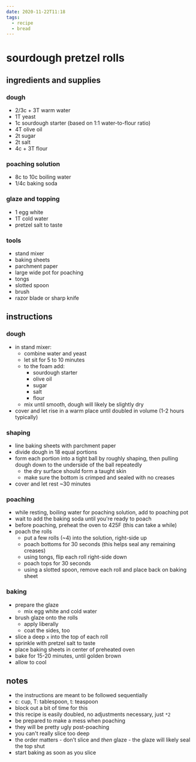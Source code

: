 ```yaml
---
date: 2020-11-22T11:18
tags:
  - recipe
  - bread
---
```


# sourdough pretzel rolls

## ingredients and supplies

### dough

- 2/3c + 3T warm water
- 1T yeast
- 1c sourdough starter (based on 1:1 water-to-flour ratio)
- 4T olive oil
- 2t sugar
- 2t salt
- 4c + 3T flour

### poaching solution

- 8c to 10c boiling water
- 1/4c baking soda

### glaze and topping

- 1 egg white
- 1T cold water
- pretzel salt to taste

### tools

- stand mixer
- baking sheets
- parchment paper
- large wide pot for poaching
- tongs
- slotted spoon
- brush
- razor blade or sharp knife

## instructions

### dough

- in stand mixer:
  - combine water and yeast
  - let sit for 5 to 10 minutes
  - to the foam add:
    - sourdough starter
    - olive oil
    - sugar
    - salt
    - flour
  - mix until smooth, dough will likely be slightly dry
- cover and let rise in a warm place until doubled in volume (1-2 hours
  typically)

### shaping

- line baking sheets with parchment paper
- divide dough in 18 equal portions
- form each portion into a tight ball by roughly shaping, then pulling
  dough down to the underside of the ball repeatedly
    - the dry surface should form a taught skin
    - make sure the bottom is crimped and sealed with no creases
- cover and let rest ~30 minutes

### poaching

- while resting, boiling water for poaching solution, add to poaching pot
- wait to add the baking soda until you're ready to poach
- before poaching, preheat the oven to 425F (this can take a while)
- poach the rolls
  - put a few rolls (~4) into the solution, right-side up
  - poach bottoms for 30 seconds (this helps seal any remaining creases)
  - using tongs, flip each roll right-side down
  - poach tops for 30 seconds
  - using a slotted spoon, remove each roll and place back on baking sheet

### baking

- prepare the glaze
  - mix egg white and cold water
- brush glaze onto the rolls
  - apply liberally
  - coat the sides, too
- slice a deep `x` into the top of each roll
- sprinkle with pretzel salt to taste
- place baking sheets in center of preheated oven
- bake for 15-20 minutes, until golden brown
- allow to cool

## notes

- the instructions are meant to be followed sequentially
- c: cup, T: tablespoon, t: teaspoon
- block out a bit of time for this
- this recipe is easily doubled, no adjustments necessary, just `*2`
- be prepared to make a mess when poaching
- they will be pretty ugly post-poaching
- you can't really slice too deep
- the order matters - don't slice and _then_ glaze - the glaze will likely
  seal the top shut
- start baking as soon as you slice
